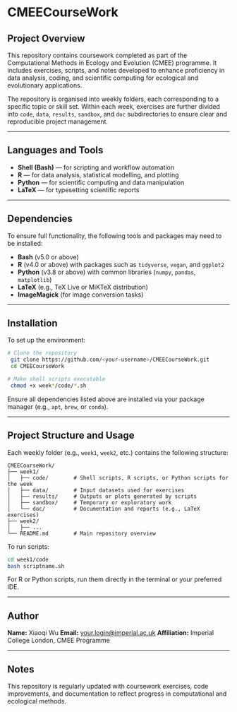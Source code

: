 # CMEECourseWork

## Project Overview

This repository contains coursework completed as part of the Computational Methods in Ecology and Evolution (CMEE) programme. It includes exercises, scripts, and notes developed to enhance proficiency in data analysis, coding, and scientific computing for ecological and evolutionary applications.

The repository is organised into weekly folders, each corresponding to a specific topic or skill set. Within each week, exercises are further divided into `code`, `data`, `results`, `sandbox`, and `doc` subdirectories to ensure clear and reproducible project management.

---

## Languages and Tools

* **Shell (Bash)** — for scripting and workflow automation
* **R** — for data analysis, statistical modelling, and plotting
* **Python** — for scientific computing and data manipulation
* **LaTeX** — for typesetting scientific reports

---

## Dependencies

To ensure full functionality, the following tools and packages may need to be installed:

* **Bash** (v5.0 or above)
* **R** (v4.0 or above) with packages such as `tidyverse`, `vegan`, and `ggplot2`
* **Python** (v3.8 or above) with common libraries (`numpy`, `pandas`, `matplotlib`)
* **LaTeX** (e.g., TeX Live or MiKTeX distribution)
* **ImageMagick** (for image conversion tasks)

---

## Installation

To set up the environment:

```bash
# Clone the repository
 git clone https://github.com/<your-username>/CMEECourseWork.git
 cd CMEECourseWork

# Make shell scripts executable
 chmod +x week*/code/*.sh
```

Ensure all dependencies listed above are installed via your package manager (e.g., `apt`, `brew`, or `conda`).

---

## Project Structure and Usage

Each weekly folder (e.g., `week1`, `week2`, etc.) contains the following structure:

```
CMEECourseWork/
├── week1/
│   ├── code/        # Shell scripts, R scripts, or Python scripts for the week
│   ├── data/        # Input datasets used for exercises
│   ├── results/     # Outputs or plots generated by scripts
│   ├── sandbox/     # Temporary or exploratory work
│   └── doc/         # Documentation and reports (e.g., LaTeX exercises)
├── week2/
│   ├── ...
└── README.md        # Main repository overview
```

To run scripts:

```bash
cd week1/code
bash scriptname.sh
```

For R or Python scripts, run them directly in the terminal or your preferred IDE.

---

## Author

**Name:** Xiaoqi Wu
**Email:** [your.login@imperial.ac.uk](mailto:your.login@imperial.ac.uk)
**Affiliation:** Imperial College London, CMEE Programme

---

## Notes

This repository is regularly updated with coursework exercises, code improvements, and documentation to reflect progress in computational and ecological methods.

